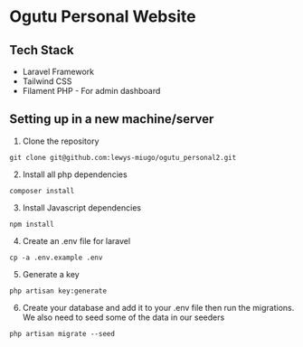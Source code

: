 # Ogutu Personal Website

## Tech Stack
- Laravel Framework
- Tailwind CSS
- Filament PHP - For admin dashboard


## Setting up in a new machine/server
1. Clone the repository
```
git clone git@github.com:lewys-miugo/ogutu_personal2.git
```
2. Install all php dependencies
```
composer install
```
3. Install Javascript dependencies
```
npm install
```
4. Create an .env file for laravel
```
cp -a .env.example .env
```
5. Generate a key
```
php artisan key:generate
```

6. Create your database and add it to your .env file then run the migrations. We also need to seed some of the data in our seeders
``` 
php artisan migrate --seed
```

